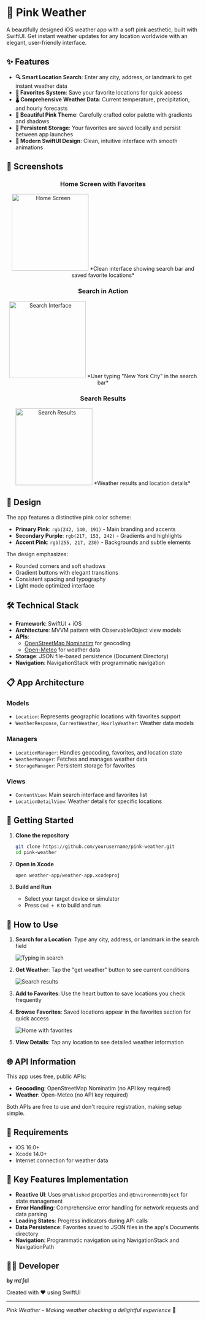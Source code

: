 # 🌸 Pink Weather

A beautifully designed iOS weather app with a soft pink aesthetic, built with SwiftUI. Get instant weather updates for any location worldwide with an elegant, user-friendly interface.

## ✨ Features

- **🔍 Smart Location Search**: Enter any city, address, or landmark to get instant weather data
- **💝 Favorites System**: Save your favorite locations for quick access
- **🌡️ Comprehensive Weather Data**: Current temperature, precipitation, and hourly forecasts
- **🎨 Beautiful Pink Theme**: Carefully crafted color palette with gradients and shadows
- **💾 Persistent Storage**: Your favorites are saved locally and persist between app launches
- **📱 Modern SwiftUI Design**: Clean, intuitive interface with smooth animations

## 📱 Screenshots

<div align="center">

### Home Screen with Favorites
<img src="user_home.png" width="200" alt="Home Screen">
*Clean interface showing search bar and saved favorite locations*

### Search in Action  
<img src="user_typing.png" width="200" alt="Search Interface">
*User typing "New York City" in the search bar*

### Search Results
<img src="user_search.png" width="200" alt="Search Results">
*Weather results and location details*

</div>

## 🎨 Design

The app features a distinctive pink color scheme:
- **Primary Pink**: `rgb(242, 140, 191)` - Main branding and accents
- **Secondary Purple**: `rgb(217, 153, 242)` - Gradients and highlights  
- **Accent Pink**: `rgb(255, 217, 230)` - Backgrounds and subtle elements

The design emphasizes:
- Rounded corners and soft shadows
- Gradient buttons with elegant transitions
- Consistent spacing and typography
- Light mode optimized interface

## 🛠️ Technical Stack

- **Framework**: SwiftUI + iOS
- **Architecture**: MVVM pattern with ObservableObject view models
- **APIs**: 
  - [OpenStreetMap Nominatim](https://nominatim.openstreetmap.org/) for geocoding
  - [Open-Meteo](https://open-meteo.com/) for weather data
- **Storage**: JSON file-based persistence (Document Directory)
- **Navigation**: NavigationStack with programmatic navigation

## 📋 App Architecture

### Models
- `Location`: Represents geographic locations with favorites support
- `WeatherResponse`, `CurrentWeather`, `HourlyWeather`: Weather data models

### Managers
- `LocationManager`: Handles geocoding, favorites, and location state
- `WeatherManager`: Fetches and manages weather data
- `StorageManager`: Persistent storage for favorites

### Views
- `ContentView`: Main search interface and favorites list
- `LocationDetailView`: Weather details for specific locations

## 🚀 Getting Started

1. **Clone the repository**
   ```bash
   git clone https://github.com/yourusername/pink-weather.git
   cd pink-weather
   ```

2. **Open in Xcode**
   ```bash
   open weather-app/weather-app.xcodeproj
   ```

3. **Build and Run**
   - Select your target device or simulator
   - Press `Cmd + R` to build and run

## 📱 How to Use

1. **Search for a Location**: Type any city, address, or landmark in the search field
   
   ![Typing in search](user_typing.png)

2. **Get Weather**: Tap the "get weather" button to see current conditions

   ![Search results](user_search.png)

3. **Add to Favorites**: Use the heart button to save locations you check frequently
4. **Browse Favorites**: Saved locations appear in the favorites section for quick access

   ![Home with favorites](user_home.png)

5. **View Details**: Tap any location to see detailed weather information

## 🌐 API Information

This app uses free, public APIs:
- **Geocoding**: OpenStreetMap Nominatim (no API key required)
- **Weather**: Open-Meteo (no API key required)

Both APIs are free to use and don't require registration, making setup simple.

## 📝 Requirements

- iOS 16.0+
- Xcode 14.0+
- Internet connection for weather data

## 🎯 Key Features Implementation

- **Reactive UI**: Uses `@Published` properties and `@EnvironmentObject` for state management
- **Error Handling**: Comprehensive error handling for network requests and data parsing
- **Loading States**: Progress indicators during API calls
- **Data Persistence**: Favorites saved to JSON files in the app's Documents directory
- **Navigation**: Programmatic navigation using NavigationStack and NavigationPath

## 👩‍💻 Developer

**by mɪˈʃɛl**

Created with ❤️ using SwiftUI

---

*Pink Weather - Making weather checking a delightful experience* 🌸
